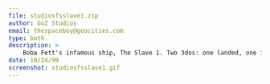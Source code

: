 ```yaml
---
file: studiosfsslave1.zip
author: GoZ Studios
email: thespaceboy@geocities.com
type: both
description: >
    Boba Fett's infamous ship, The Slave 1. Two 3dos: one landed, one in flight.
date: 10/24/99
screenshot: studiosfsslave1.gif
---
```

